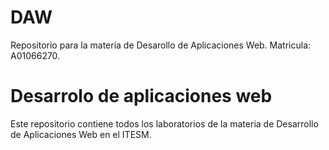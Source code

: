 # DAW
Repositorio para la materia de Desarollo de Aplicaciones Web. Matricula: A01066270.
<h1>Desarrolo de aplicaciones web</h1>
<p>Este repositorio contiene todos los laboratorios de la materia de Desarrollo de Aplicaciones Web en el ITESM.</p>
